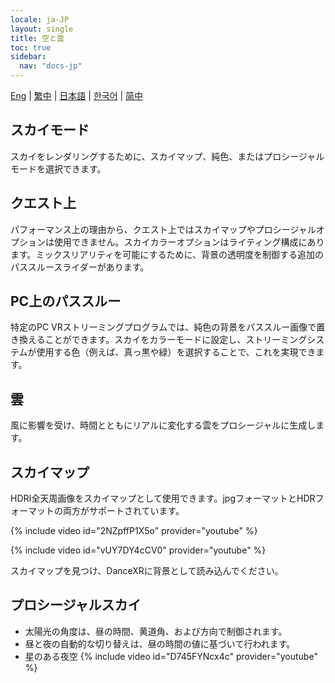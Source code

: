 ```yaml
---
locale: ja-JP
layout: single
title: 空と雲
toc: true
sidebar:
  nav: "docs-jp"
---
```

[Eng](/dancexr/features/skymap) | [繁中](/tw/dancexr/features/skymap) | [日本語](/jp/dancexr/features/skymap) | [한국어](/kr/dancexr/features/skymap) | [简中](/zh/dancexr/features/skymap)

## スカイモード
スカイをレンダリングするために、スカイマップ、純色、またはプロシージャルモードを選択できます。

## クエスト上
パフォーマンス上の理由から、クエスト上ではスカイマップやプロシージャルオプションは使用できません。スカイカラーオプションはライティング構成にあります。ミックスリアリティを可能にするために、背景の透明度を制御する追加のパススルースライダーがあります。

## PC上のパススルー
特定のPC VRストリーミングプログラムでは、純色の背景をパススルー画像で置き換えることができます。スカイをカラーモードに設定し、ストリーミングシステムが使用する色（例えば、真っ黒や緑）を選択することで、これを実現できます。

## 雲
風に影響を受け、時間とともにリアルに変化する雲をプロシージャルに生成します。

## スカイマップ
HDRI全天周画像をスカイマップとして使用できます。jpgフォーマットとHDRフォーマットの両方がサポートされています。

{% include video id="2NZpffP1X5o" provider="youtube" %}

{% include video id="vUY7DY4cCV0" provider="youtube" %}

スカイマップを見つけ、DanceXRに背景として読み込んでください。

## プロシージャルスカイ
- 太陽光の角度は、昼の時間、黄道角、および方向で制御されます。
- 昼と夜の自動的な切り替えは、昼の時間の値に基づいて行われます。
- 星のある夜空
{% include video id="D745FYNcx4c" provider="youtube" %}